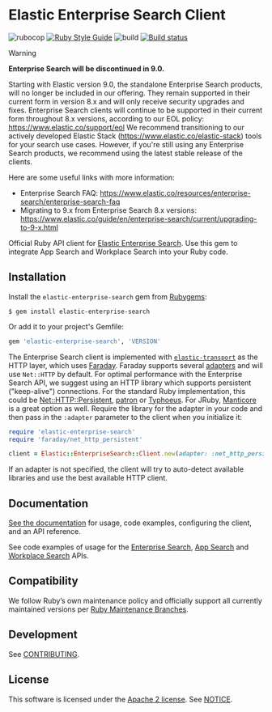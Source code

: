 # Elastic Enterprise Search Client

![rubocop](https://github.com/elastic/enterprise-search-ruby/workflows/rubocop/badge.svg)
[![Ruby Style Guide](https://img.shields.io/badge/code_style-rubocop-brightgreen.svg)](https://github.com/rubocop-hq/rubocop)
![build](https://github.com/elastic/enterprise-search-ruby/workflows/main/badge.svg)
[![Build status](https://badge.buildkite.com/a6c44f2af741c866381fb3c845e8d4b0e9b5c5883ef84ac30e.svg)](https://buildkite.com/elastic/enterprise-search-ruby)

> [!WARNING]
> **Enterprise Search will be discontinued in 9.0.**
>
> Starting with Elastic version 9.0, the standalone Enterprise Search products, will no longer be included in our offering. They remain supported in their current form in version 8.x and will only receive security upgrades and fixes. Enterprise Search clients will continue to be supported in their current form throughout 8.x versions, according to our EOL policy: https://www.elastic.co/support/eol
> We recommend transitioning to our actively developed Elastic Stack (https://www.elastic.co/elastic-stack) tools for your search use cases. However, if you're still using any Enterprise Search products, we recommend using the latest stable release of the clients.
>
> Here are some useful links with more information:
> * Enterprise Search FAQ: https://www.elastic.co/resources/enterprise-search/enterprise-search-faq
> * Migrating to 9.x from Enterprise Search 8.x versions: https://www.elastic.co/guide/en/enterprise-search/current/upgrading-to-9-x.html


Official Ruby API client for [Elastic Enterprise Search](https://www.elastic.co/enterprise-search). Use this gem to integrate App Search and Workplace Search into your Ruby code.

## Installation

Install the `elastic-enterprise-search` gem from [Rubygems](https://rubygems.org/gems/elastic-enterprise-search):

```
$ gem install elastic-enterprise-search
```

Or add it to your project's Gemfile:

```ruby
gem 'elastic-enterprise-search', 'VERSION'
```

The Enterprise Search client is implemented with [`elastic-transport`](https://github.com/elastic/elastic-transport-ruby/) as the HTTP layer, which uses [Faraday](https://rubygems.org/gems/faraday). Faraday supports several [adapters](https://lostisland.github.io/faraday/adapters/) and will use `Net::HTTP` by default. For optimal performance with the Enterprise Search API, we suggest using an HTTP library which supports persistent ("keep-alive") connections. For the standard Ruby implementation, this could be [Net::HTTP::Persistent](https://github.com/drbrain/net-http-persistent), [patron](https://github.com/toland/patron) or [Typhoeus](https://github.com/typhoeus/typhoeus). For JRuby, [Manticore](https://github.com/cheald/manticore) is a great option as well. Require the library for the adapter in your code and then pass in the `:adapter` parameter to the client when you initialize it:

```ruby
require 'elastic-enterprise-search'
require 'faraday/net_http_persistent'

client = Elastic::EnterpriseSearch::Client.new(adapter: :net_http_persistent)
```
If an adapter is not specified, the client will try to auto-detect available libraries and use the best available HTTP client.

## Documentation

[See the documentation](https://www.elastic.co/guide/en/enterprise-search-clients/ruby/current/index.html) for usage, code examples, configuring the client, and an API reference.

See code examples of usage for the [Enterprise Search](https://www.elastic.co/guide/en/enterprise-search-clients/ruby/current/enterprise-search-api.html), [App Search](https://www.elastic.co/guide/en/enterprise-search-clients/ruby/current/app-search-api.html) and [Workplace Search](https://www.elastic.co/guide/en/enterprise-search-clients/ruby/current/workplace-search-api.html) APIs.

## Compatibility

We follow Ruby’s own maintenance policy and officially support all currently maintained versions per [Ruby Maintenance Branches](https://www.ruby-lang.org/en/downloads/branches/).

## Development

See [CONTRIBUTING](https://github.com/elastic/enterprise-search-ruby/blob/main/CONTRIBUTING.md).

## License

This software is licensed under the [Apache 2 license](./LICENSE). See [NOTICE](./NOTICE).
